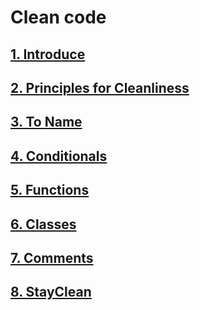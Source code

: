 # Clean code

## [1. Introduce](https://github.com/huubao2309/clean_code/tree/main/1.Introduce)

## [2. Principles for Cleanliness](https://github.com/huubao2309/clean_code/tree/main/2.Principles%20for%20Cleanliness)

## [3. To Name](https://github.com/huubao2309/clean_code/tree/main/3.ToName)

## [4. Conditionals](https://github.com/huubao2309/clean_code/tree/main/4.Conditionals)

## [5. Functions](https://github.com/huubao2309/clean_code/tree/main/5.Functions)

## [6. Classes](https://github.com/huubao2309/clean_code/tree/main/6.Classes)

## [7. Comments](https://github.com/huubao2309/clean_code/tree/main/7.Comments)

## [8. StayClean](https://github.com/huubao2309/clean_code/tree/main/8.StayClean)


